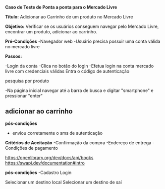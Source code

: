 **Caso de Teste de Ponta a ponta para o Mercado Livre**

**Título:** Adicionar ao Carrinho de um produto no Mercado Livre

**Objetivo:** Verificar se os usuários conseguem navegar pelo Mercado Livre, encontrar um produto, adicionar ao carrinho.

**Pré-Condições**
-Navegador web
-Usuário precisa possuir uma conta válida no mercado livre 

**Passos:**

-Login da conta
-Clica no botão do login
-Efetua login na conta mercado livre com credenciais válidas
Entra o código de autenticação

pesquisa por produto

-Na página inicial navegar até a barra de busca e digitar
"smartphone" e pressionar "enter"


adicionar ao carrinho
-

**pós-condições**
- enviou corretamente o sms de autenticação

**Critérios de Aceitação**
-Confirmação da compra
-Endereço de entrega
-Condições de pagamento

https://openlibrary.org/dev/docs/api/books
https://swapi.dev/documentation#intro

**pós-condições**
-Cadastro
Login


Selecionar um destino local
Selecionar um destino de saí

